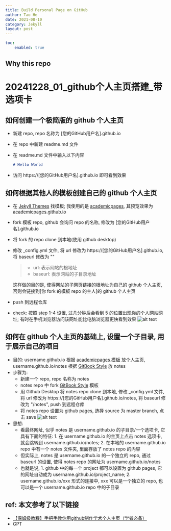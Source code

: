 ```yaml
---
title: Build Personal Page on GitHub
author: Tao He
date: 2021-08-10
category: Jekyll
layout: post
---
```


```yaml
toc:
    enabled: true
```

Why this repo
-------------



# 20241228_01_github个人主页搭建_带选项卡

## 如何创建一个极简版的 github 个人主页

- 新建 repo, repo 名称为 [您的GitHub用户名].github.io
- 在 repo 中新建 readme.md 文件
- 在 readme.md 文件中输入以下内容

  ```markdown
  # Hello World
  ```

- 访问 https://[您的GitHub用户名].github.io 即可看到效果

## 如何根据其他人的模板创建自己的 github 个人主页

- 在 [Jekyll Themes](https://www.bing.com/search?q=jekyll+theme&form=ANNTH1&refig=E2119464A82D4812AA25ADA3F678D8BC&pc=DCTS&pqlth=0&assgl=12&sgcn=jekyll+theme&qs=HS&smvpcn=0&swbcn=10&sc=10-0&sp=1&ghc=0&cvid=E2119464A82D4812AA25ADA3F678D8BC&clckatsg=1&hsmssg=0) 找模板; 我使用的是 [academicpages](https://github.com/academicpages/academicpages.github.io), 其预览效果为 [academicpages.github.io](https://academicpages.github.io/)
- fork 模板 repo, github 会询问 repo 的名称, 修改为 [您的GitHub用户名].github.io
- 将 fork 的 repo clone 到本地(使用 github desktop)
- 修改 _config.yml 文件, 将 url 修改为 https://[您的GitHub用户名].github.io, 将 baseurl 修改为 ""
  
  > - url: 表示网站的根地址
  > - baseurl: 表示网站的子目录地址

  这样做的目的是, 使得网站的子网页链接的根地址为自己的 github 个人主页, 否则会链接到[你 fork 的模板 repo 的主人]的 github 个人主页
- push 到远程仓库
- check: 按照 step 1-4 设置, 过几分钟后会看到 5 的位置出现你的个人网站网址; 有时在手机浏览器访问该网址能比电脑浏览器更快看到效果
  ![alt text](image-26.png)


## 如何在 github 个人主页的基础上, 设置一个子目录, 用于展示自己的项目

- 目的: username.github.io 根据 [academicpages 模板](https://academicpages.github.io/) 放个人主页, username.github.io/notes 根据 [GitBook Style](https://sighingnow.github.io/jekyll-gitbook) 放 notes
- 步骤为:
  - 新建一个 repo, repo 名称为 notes
  - notes repo 中 fork [GitBook Style](https://sighingnow.github.io/jekyll-gitbook) 模板
  - 用 Github Desktop 将 notes repo clone 到本地, 修改 _config.yml 文件, 将 url 修改为 https://[您的GitHub用户名].github.io/notes, 将 baseurl 修改为 "/notes", push 到远程仓库
  - 将 notes repo 设置为 github pages, 选择 source 为 master branch, 点击 save
    ![alt text](image-27.png)
- 思想:
  - 看最终网址, 似乎 notes 是 username.github.io 的子目录/一个选项卡, 它具有下面的特征: 1. 在 username.github.io 的主页上点击 notes 选项卡, 就会跳转到 username.github.io/notes; 2. 在本地的 username.github.io repo 中有一个 notes 文件夹, 里面存放了 notes repo 的内容
  - 但实际上, notes 是 username.github.io 的一个独立的 repo, 通过 baseurl 的设置, 使得 notes repo 的网址为 username.github.io/notes
  - 也就是说, 1. github 中的每一个 project 都可以设置为 github pages, 它的网址自动成为 username.github.io/project_name; 2. username.github.io/xxx 形式的连接中, xxx 可以是一个独立的 repo, 也可以是一个 username.github.io repo 中的子目录

## ref: 本文参考了以下链接

- [【保姆级教程】手把手教你用github制作学术个人主页（学者必备）](https://blog.csdn.net/qd1813100174/article/details/128604858)
- GPT


[1]: https://github.com/allejo/jekyll-toc
